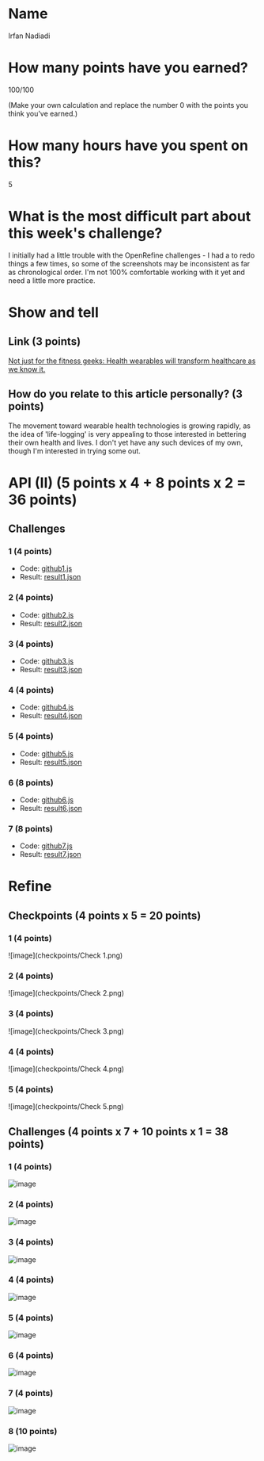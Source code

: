 # Name

Irfan Nadiadi

# How many points have you earned?

100/100

(Make your own calculation and replace the number 0 with the points you think you've earned.)

# How many hours have you spent on this?

5

# What is the most difficult part about this week's challenge?

I initially had a little trouble with the OpenRefine challenges - I had a to redo things a few times, so some of the screenshots may be inconsistent as far as chronological order. I'm not 100% comfortable working with it yet and need a little more practice.

# Show and tell

## Link (3 points)

[Not just for the fitness geeks: Health wearables will transform healthcare as we know it.](http://venturebeat.com/2014/08/25/not-just-for-fitness-geeks-health-wearables-will-transform-healthcare-as-we-know-it/)

## How do you relate to this article personally? (3 points)

The movement toward wearable health technologies is growing rapidly, as the idea of 'life-logging' is very appealing to those interested in bettering their own health and lives. I don't yet have any such devices of my own, though I'm interested in trying some out.

# API (II) (5 points x 4 + 8 points x 2 = 36 points)

## Challenges

### 1 (4 points)

* Code: [github1.js](github1.js)
* Result: [result1.json](result1.json)

### 2 (4 points)

* Code: [github2.js](github2.js)
* Result: [result2.json](result2.json)

### 3 (4 points)

* Code: [github3.js](github3.js)
* Result: [result3.json](result.json)

### 4 (4 points)

* Code: [github4.js](github4.js)
* Result: [result4.json](result4.json)

### 5 (4 points)

* Code: [github5.js](github5.js)
* Result: [result5.json](result5.json)

### 6 (8 points)

* Code: [github6.js](github6.js)
* Result: [result6.json](result6.json)

### 7 (8 points)

* Code: [github7.js](github7.js)
* Result: [result7.json](result7.json)


# Refine

## Checkpoints (4 points x 5 = 20 points)

### 1 (4 points)

![image](checkpoints/Check 1.png)

### 2 (4 points)

![image](checkpoints/Check 2.png)

### 3 (4 points)

![image](checkpoints/Check 3.png)

### 4 (4 points)

![image](checkpoints/Check 4.png)

### 5 (4 points)

![image](checkpoints/Check 5.png)

## Challenges (4 points x 7 + 10 points x 1 = 38 points)

### 1 (4 points)

![image](challenges/1.png)

### 2 (4 points)

![image](challenges/2.png)

### 3 (4 points)

![image](challenges/3.png)

### 4 (4 points)

![image](challenges/4.png)

### 5 (4 points)

![image](challenges/5.png)

### 6 (4 points)

![image](challenges/6.png)

### 7 (4 points)

![image](challenges/7.png)

### 8 (10 points)

![image](challenges/8.png)
